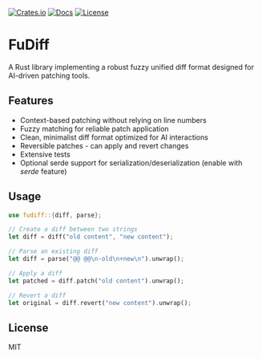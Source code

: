 [![Crates.io](https://img.shields.io/crates/v/fudiff.svg)](https://crates.io/crates/fudiff)
[![Docs](https://img.shields.io/docsrs/fudiff)](https://docs.rs/fudiff)
[![License](https://img.shields.io/badge/license-MIT-blue.svg)](https://opensource.org/licenses/MIT)

# FuDiff

A Rust library implementing a robust fuzzy unified diff format designed for AI-driven patching tools.

## Features

- Context-based patching without relying on line numbers
- Fuzzy matching for reliable patch application
- Clean, minimalist diff format optimized for AI interactions 
- Reversible patches - can apply and revert changes
- Extensive tests
- Optional serde support for serialization/deserialization (enable with *serde* feature)

## Usage

```rust
use fudiff::{diff, parse};

// Create a diff between two strings
let diff = diff("old content", "new content");

// Parse an existing diff
let diff = parse("@@ @@\n-old\n+new\n").unwrap();

// Apply a diff
let patched = diff.patch("old content").unwrap();

// Revert a diff
let original = diff.revert("new content").unwrap();
```

## License

MIT
